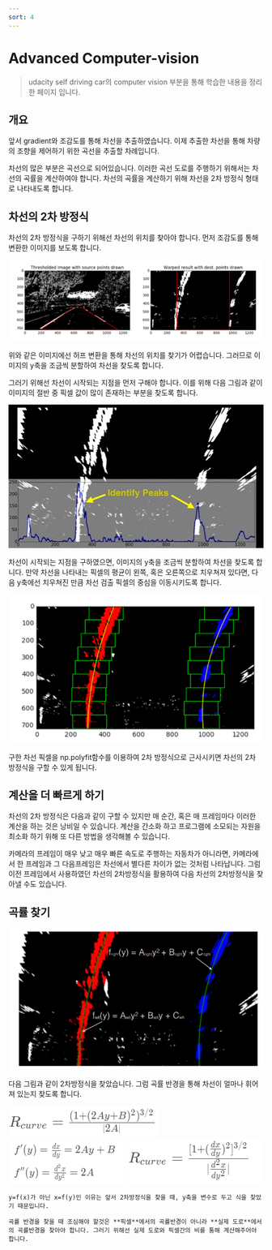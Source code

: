 ```yaml
---
sort: 4
---
```


# Advanced Computer-vision

> udacity self driving car의 computer vision 부분을 통해 학습한 내용을 정리한 페이지 입니다.

## 개요

앞서 gradient와 조감도를 통해 차선을 추출하였습니다. 이제 추출한 차선을 통해 차량의 조향을 제어하기 위한 곡선을 추출할 차례입니다.

차선의 많은 부분은 곡선으로 되어있습니다. 이러한 곡선 도로를 주행하기 위해서는 차선의 곡률을 계산하여야 합니다. 차선의 곡률을 계산하기 위해 차선을 2차 방정식 형태로 나타내도록 합니다.

## 차선의 2차 방정식

차선의 2차 방정식을 구하기 위해선 차선의 위치를 찾아야 합니다. 먼저 조감도를 통해 변환한 이미지를 보도록 합니다.

![ros1](/computervision/config/조감도.png)

위와 같은 이미지에선 허프 변환을 통해 차선의 위치를 찾기가 어렵습니다. 그러므로 이미지의 y축을 조금씩 분할하여 차선을 찾도록 합니다.

그러기 위해선 차선이 시작되는 지점을 먼저 구해야 합니다. 이를 위해 다음 그림과 같이 이미지의 절반 중 픽셀 값이 많이 존재하는 부분을 찾도록 합니다.

![ros1](/computervision/config/차선위치.png)

차선이 시작되는 지점을 구하였으면, 이미지의 y축을 조금씩 분할하여 차선을 찾도록 합니다. 만약 차선을 나타내는 픽셀의 평균이 왼쪽, 혹은 오른쪽으로 치우쳐져 있다면, 다음 y축에선 치우쳐진 만큼 차선 검출 픽셀의 중심을 이동시키도록 합니다. 

![ros1](/computervision/config/분할검출.png)

구한 차선 픽셀을 np.polyfit함수를 이용하여 2차 방정식으로 근사시키면 차선의 2차 방정식을 구할 수 있게 됩니다.

## 계산을 더 빠르게 하기

차선의 2차 방정식은 다음과 같이 구할 수 있지만 매 순간, 혹은 매 프레임마다 이러한 계산을 하는 것은 낭비일 수 있습니다. 계산을 간소화 하고 프로그램에 소모되는 자원을 최소화 하기 위해 또 다른 방법을 생각해볼 수 있습니다.

카메라의 프레임이 매우 낮고 매우 빠른 속도로 주행하는 자동차가 아니라면, 카메라에서 한 프레임과 그 다음프레임은 차선에서 별다른 차이가 없는 것처럼 나타납니다. 그럼 이전 프레임에서 사용하였던 차선의 2차방정식을 활용하여 다음 차선의 2차방정식을 찾아낼 수도 있습니다.

## 곡률 찾기

![ros1](/computervision/config/2차방정식.png)

다음 그림과 같이 2차방정식을 찾았습니다. 그럼 곡률 반경을 통해 차선이 얼마나 휘어져 있는지 찾도록 합니다. 

![ros1](/computervision/config/곡률1.png)
![ros1](/computervision/config/곡률2.png)
![ros1](/computervision/config/곡률3.png)

```note
y=f(x)가 아닌 x=f(y)인 이유는 앞서 2차방정식을 찾을 때, y축을 변수로 두고 식을 찾았기 때문입니다.
```

```note
곡률 반경을 찾을 때 조심해야 할것은 **픽셀**에서의 곡률반경이 아니라 **실제 도로**에서의 곡률반경을 찾아야 합니다. 그러기 위해선 실제 도로와 픽셀간의 비를 통해 계산해주어야 합니다.
```
